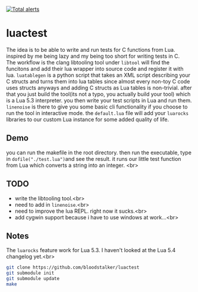 
[![Total alerts](https://img.shields.io/lgtm/alerts/g/bloodstalker/luactest.svg?logo=lgtm&logoWidth=18)](https://lgtm.com/projects/g/bloodstalker/luactest/alerts/)


# luactest
The idea is to be able to write and run tests for C functions from Lua. inspired by me being lazy and my being too short for writing tests in C.<br/>
The workflow is the clang libtooling tool under `libtool` will find the funcitons and add their lua wrapper into source code and register it with lua. `luatablegen` is a python script that takes an XML script describing your C structs and turns them into lua tables since almost every non-toy C code uses structs anyways and adding C structs as Lua tables is non-trivial. after that you just build the tool(its not a typo, you actually build your tool) which is a Lua 5.3 interpreter. you then write your test scripts in Lua and run them. `linenoise` is there to give you some basic cli functionality if you choose to run the tool in interactive mode. the `default.lua` file will add your `luarocks` libraries to our custom Lua instance for some added quality of life.<br/>

## Demo
you can run the makefile in the root directory. then run the executable, type in `dofile("./test.lua")`and see the result. it runs our little test function from Lua which converts a string into an integer. <br\>

## TODO
* write the libtooling tool.<br\>
* need to add in `linenoise`.<br\>
* need to improve the lua REPL. right now it sucks.<br\>
* add cygwin support because i have to use windows at work...<br\>


## Notes
The `luarocks` feature work for Lua 5.3. I haven't looked at the Lua 5.4 changelog yet.<br\>
```sh
git clone https://github.com/bloodstalker/luactest
git submodule init
git submodule update
make
```
